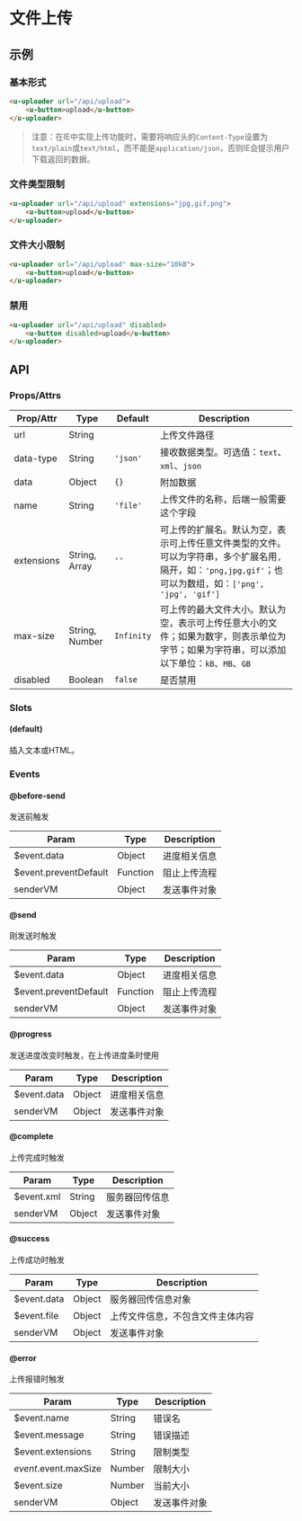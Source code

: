 # 文件上传

## 示例
### 基本形式

``` html
<u-uploader url="/api/upload">
    <u-button>upload</u-button>
</u-uploader>
```

> 注意：在IE中实现上传功能时，需要将响应头的`Content-Type`设置为`text/plain`或`text/html`，而不能是`application/json`，否则IE会提示用户下载返回的数据。

### 文件类型限制

``` html
<u-uploader url="/api/upload" extensions="jpg,gif,png">
    <u-button>upload</u-button>
</u-uploader>
```

### 文件大小限制

``` html
<u-uploader url="/api/upload" max-size="10kB">
    <u-button>upload</u-button>
</u-uploader>
```

### 禁用

``` html
<u-uploader url="/api/upload" disabled>
    <u-button disabled>upload</u-button>
</u-uploader>
```

## API
### Props/Attrs

| Prop/Attr | Type | Default | Description |
| --------- | ---- | ------- | ----------- |
| url | String | | 上传文件路径 |
| data-type | String | `'json'` | 接收数据类型。可选值：`text`、`xml`、`json` |
| data | Object | `{}` | 附加数据 |
| name | String | `'file'` | 上传文件的名称，后端一般需要这个字段 |
| extensions | String, Array | `''` | 可上传的扩展名。默认为空，表示可上传任意文件类型的文件。可以为字符串，多个扩展名用`,`隔开，如：`'png,jpg,gif'`；也可以为数组，如：`['png', 'jpg', 'gif']` |
| max-size | String, Number | `Infinity` | 可上传的最大文件大小。默认为空，表示可上传任意大小的文件；如果为数字，则表示单位为字节；如果为字符串，可以添加以下单位：`kB`、`MB`、`GB` |
| disabled | Boolean | `false` | 是否禁用 |

### Slots

#### (default)

插入文本或HTML。

### Events

#### @before-send

发送前触发

| Param | Type |  Description |
| --------- | ---- | ----------- |
| $event.data | Object | 进度相关信息 |
| $event.preventDefault | Function | 阻止上传流程 |
| senderVM | Object | 发送事件对象 |

#### @send

刚发送时触发

| Param | Type |  Description |
| --------- | ---- | ----------- |
| $event.data | Object | 进度相关信息 |
| $event.preventDefault | Function | 阻止上传流程 |
| senderVM | Object | 发送事件对象 |

#### @progress

发送进度改变时触发，在上传进度条时使用

| Param | Type |  Description |
| --------- | ---- | ----------- |
| $event.data | Object | 进度相关信息 |
| senderVM | Object | 发送事件对象 |

#### @complete

上传完成时触发

| Param | Type |  Description |
| --------- | ---- | ----------- |
| $event.xml | String | 服务器回传信息 |
| senderVM | Object | 发送事件对象 |

#### @success

上传成功时触发

| Param | Type |  Description |
| --------- | ---- | ----------- |
| $event.data | Object | 服务器回传信息对象 |
| $event.file | Object | 上传文件信息，不包含文件主体内容 |
| senderVM | Object | 发送事件对象 |

#### @error

上传报错时触发

| Param | Type |  Description |
| --------- | ---- | ----------- |
| $event.name | String | 错误名 |
| $event.message | String | 错误描述 |
| $event.extensions | String | 限制类型 |
| $event.$event.maxSize | Number | 限制大小 |
| $event.size | Number | 当前大小 |
| senderVM | Object | 发送事件对象 |
